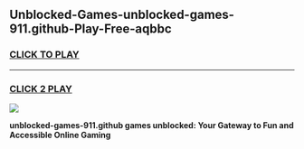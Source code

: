 
## Unblocked-Games-unblocked-games-911.github-Play-Free-aqbbc
<h3>
<a href="https://premium76.site?title=unblocked-games-911.github&ref=18A1">CLICK TO PLAY</a></h3>
<hr>

<h3>
<a href="https://premium76.site?title=unblocked-games-911.github&ref=18A1">CLICK 2 PLAY</a>
  
</h3>

<a href="https://premium76.site?title=unblocked-games-911.github&ref=18A1"><img src="https://clearcache.store/games.png"></a>


**unblocked-games-911.github games unblocked: Your Gateway to Fun and Accessible Online Gaming**
